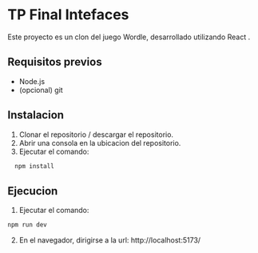 # TP Final Intefaces
Este proyecto es un clon del juego Wordle, desarrollado utilizando React .
## Requisitos previos
* Node.js
* (opcional) git
## Instalacion
1. Clonar el repositorio / descargar el repositorio.
2. Abrir una consola en la ubicacion del repositorio.
3. Ejecutar el comando:
 ```bash
   npm install
   ```

## Ejecucion
1. Ejecutar el comando:
```bash
npm run dev
```
2. En el navegador, dirigirse a la url: http://localhost:5173/
